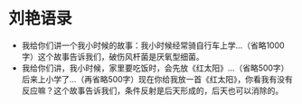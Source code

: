 # 刘艳语录

* 我给你们讲一个我小时候的故事：我小时候经常骑自行车上学…（省略1000字）这个故事告诉我们，破伤风杆菌是厌氧型细菌。
* 我给你们讲，我小时候，家里要吃饭时，会先放《红太阳》…（省略500字）后来上小学了…（再省略500字）现在你给我放一首《红太阳》，你看我有没有反应嘛？这个故事告诉我们，条件反射是后天形成的，后天也可以消除的。
